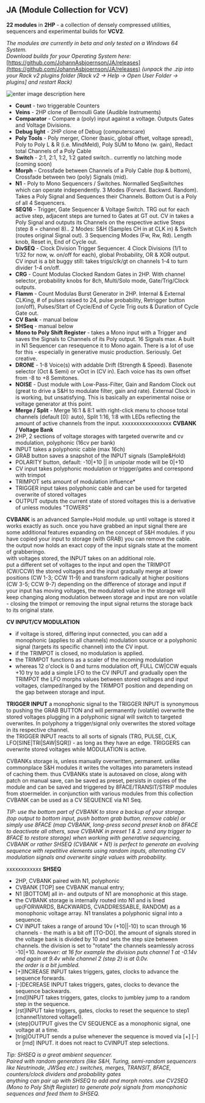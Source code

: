 ## JA (Module Collection for VCV)
**22 modules** in **2HP** - a collection of densely compressed utilities, sequencers and experimental builds for **VCV2**.  

*The modules are currently in beta and only tested on a Windows 64 System.  
Download builds for your Operating System here:* [https://github.com/JohannAsbjoernson/JA/releases](https://github.com/JohannAsbjoernson/JA/releases)
*(unpack the .zip into your Rack v2 plugins folder [Rack v2 -> Help -> Open User Folder -> plugins] and restart Rack)*

![enter image description here](https://user-images.githubusercontent.com/97259710/153781732-621218eb-17e7-4c0c-9372-a12431984f65.jpg)

 - **Count** - two triggerable Counters
 - **Veins** - 2HP clone of Bernoulli Gate (Audible Instruments)
 - **Comparator** - Compare a (poly) input against a voltage. Outputs Gates and Voltage Divisions.
 - **Debug light** - 2HP clone of Debug (computerscare)
 - **Poly Tools** - Poly merger, Cloner (basic, global offset, voltage spread), Poly to Poly L & R (i.e. MindMeld), Poly SUM to Mono (w.
   gain), Redact total Channels of a Poly Cable
 - **Switch** - 2:1, 2:1, 1:2, 1:2 gated switch.. currently no latching mode (coming soon)
 - **Morph** - Crossfade between Channels of a Poly Cable (top & bottom), Crossfade between two (poly) Signals (mid).
 - **N1** - Poly to Mono Sequencers / Switches. Normalled SeqSwitches which can operate independently. 3 Modes (Forwrd. Backwrd. Random). Takes a Poly Signal and Sequences their Channels. Bottom Out is a Poly of all 4 Sequencers.
 - **SEQ16** - Trigger, Gate Sequencer & Voltage Switch. TRG out for each active step, adjacent steps are turned to Gates at GT out. CV in takes a Poly Signal and outputs its Channels on the respective active Steps (step 8 = channel 8).. 2 Modes: S&H (Samples CH in at CLK in) & Switch (routes original Signal out). 3 Sequencing Modes (Fw, Rw, Rd). Length knob, Reset in, End of Cycle out.
 - **DivSEQ** -  Clock Division Trigger Sequencer. 4 Clock Divisions (1/1 to 1/32 for now, w. on/off for each), global Probability, OR & XOR output. CV input is a bit buggy still: takes trigs/clk/gt on channels 1-4 to turn divider 1-4 on/off.
 - **CRG** - Count Modulas Clocked Random Gates in 2HP. With channel selector, probability knobs for 8ch, Multi/Solo mode, Gate/Trig/Clock outputs.
 - **Flamm** - Count Modulas Burst Generator in 2HP. Internal & External CLKing, # of pulses raised to 24, pulse probability, Retrigger button (on/off), Pulses/Start of Cycle/End of Cycle Trig outs & Duration of Cycle Gate out.
 - **CV Bank** - manual below
 - **SHSeq** - manual below
 - **Mono to Poly Shift Register** - takes a Mono input with a Trigger and saves the Signals to Channels of its Poly output. 16 Signals max. A built in N1 Sequencer can resequence it to Mono again. There is a lot of use for this - especially in generative music production. Seriously. Get creative.
 - **DRONE** - 1-8 Voice(s) with addable Drift (Strength & Speed). Basenote selector (Oct & Semi) or vOct in (CV in). Each voice has its own offset from -8 to +8 Semitones.
 - **NOISE** - Dust module with Low-Pass-Filter, Gain and Random Clock out (great to drive a S&H to modulate filter, gain and rate). External Clock in is working, but unsatisfying. This is basically an experimental noise or voltage generator at this point.
 - **Merge / Split** - Merge 16:1 & 8:1 with right-click menu to choose total channels (default [0]: auto), Split 1:16, 1:8 with LEDs reflecting the amount of active channels from the input.
xxxxxxxxxxxxxxxxx
**CVBANK  / Voltage Bank**
 - 2HP, 2 sections of voltage storages with targeted overwrite and cv
   modulation, polyphonic (16cv per bank)
 - INPUT takes a polyphonic cable (max 16ch)
 - GRAB button saves a snapshot of the INPUT signals (Sample&Hold)
 - POLARITY button, default: -10|+10 || in unipolar mode will be 0|+10
 - CV input takes polyphonic modulation or trigger/gates and correspond
   with trimpot
 - TRIMPOT sets amount of modulation influence*
 - TRIGGER input takes polyphonic cable and can be used for targeted
   overwrite of stored voltages
 - OUTPUT outputs the current state of stored voltages this is a
   derivative of unless modules "TOWERS"

**CVBANK** is an advanced Sample+Hold module.  up until voltage is stored it works exactly as such. 
once you have grabbed an input signal there are some additional features expanding on the concept of S&H modules. if you have copied your input to storage (with GRAB) you can remove the cable.  
the output now holds an exact copy of the input signals state at the moment of grabberingo.    
with voltages stored, the INPUT takes on an additional role.  
put a different set of voltages to the input and open the TRIMPOT (CW/CCW)
the stored voltages and the input gradually merge at lower positions (CW 1-3; CCW 11-9)
and transform radically at higher positions (CW 3-5; CCW 9-7)
depending on the difference of storage and input if your input has moving voltages, the modulated value in the storage will keep changing along modulation between storage and input are non volatile - closing the trimpot or removing the input signal returns the storage back to its original state.  

**CV INPUT/CV MODULATION**

 - if voltage is stored, differing input connected, you can add a
   monophonic (applies to all channels) modulation source or a
   polyphonic signal (targets its specific channel) into the CV input.
 - if the TRIMPOT is closed, no modulation is applied.
 - the TRIMPOT functions as a scaler of the incoming modulation
 - whereas 12 o'clock is 0 and turns modulation off, FULL CW|CCW equals
   +10   try to add a simple LFO to the CV INPUT and gradually open the TRIMPOT   the LFO morphs values between stored voltages and input voltages, clamped/ranged by the TRIMPOT position and depending on the gap between storage and input.

  
**TRIGGER INPUT**
a monophonic signal to the TRIGGER INPUT is synonymous to pushing the GRAB BUTTON
and will permanently (volatile) overwrite the stored voltages plugging in a polyphonic signal will switch to targeted overwrites.  In polyphony a trigger/signal only overwrites the stored voltage in its respective channel.  
the TRIGGER INPUT reacts to all sorts of signals (TRG, PULSE, CLK, LFO[SINE|TRI|SAW|SQR]) - as long as they have an edge.
TRIGGERS can overwrite stored voltages while MODULATION is active.  
  
CVBANKs storage is, unless manually overwritten, permanent. unlike commonplace S&H modules it writes the voltages into parameters instead of caching them. thus CVBANKs state is autosaved on close, along with patch on manual save, can be saved as preset,  persists in copies of the module and can be saved and triggered by 8FACE/TRANSIT/STRIP modules from stoermelder.
in conjunction with various modules from this collection CVBANK can be used as a CV SEQUENCE via N1 Seq.
  
*TIP:
use the bottom part of CVBANK to store a backup of your storage.  
(top output to bottom input, push bottom grab button, remove cable)
or simply use 8FACE (map CVBANK, long-press second preset knob on 8FACE to deactivate all others, save CVBANK in preset 1 & 2. send any trigger to 8FACE to restore storage)
when working with generative sequencing, CVBANK or rather SHSEQ (CVBANK + N1) is perfect to generate an evolving sequence with repetitive elements using random inputs, alternating CV modulation signals and overwrite single values with probability.* 

xxxxxxxxxxxx
**SHSEQ**

 - 2HP, CVBANK paired with N1, polyphonic
 - CVBANK [TOP] see CVBANK manual entry;
 - N1 [BOTTOM] all in- and outputs of N1 are monophonic at this stage.
 - the CVBANK storage is internally routed into N1 and is lined up(FORWARDS, BACKWARDS, CVADDRESSABLE, RANDOM) as a monophonic voltage array.  N1 translates a polyphonic signal into a sequence.
 - CV INPUT takes a range of around 10v (+10||-10) to scan through 16 channels - the math is a bit off [TO-DO].   the amount of signals stored in the voltage bank is divided by 10 and sets the step size between channels. the division is set to "rotate" the channels seamlessly across -10|+10.
*however: at 16 for example the division puts channel 1 at -0.14v and again at 9.4v while channel 2 (step 2) is at 0.0v.*  
*the order is a bit jumbled.*
 - [+]INCREASE INPUT takes triggers, gates, clocks to advance the sequence forwards.
 - [-]DECREASE INPUT takes triggers, gates, clocks to devance the sequence backwards.
 - [rnd]INPUT takes triggers, gates, clocks to jumbley jump to a random step in the sequence.
 - [rst]INPUT take triggers, gates, clocks to reset the sequence to step1 (channel1/stored voltage1).
 - {step]OUTPUT gives the CV SEQUENCE as a monophonic signal, one
   voltage at a time.
 - [trig]OUTPUT sends a pulse whenever the sequence is moved via [+] [-]
   or [rnd] INPUT.   it does not react to CVINPUT step selections.

*Tip:
SHSEQ is a great ambient sequencer.  
Paired with random generators (like S&H, Turing, semi-random sequencers like Neutrinode, JWSeq etc.)  switches, merges, TRANSIT, 8FACE, counters/clock dividers and probability gates  
anything can pair up with SHSEQ to add and morph notes.
use CV2SEQ (Mono to Poly Shift Register) to generate poly signals from monophonic sequences and feed them to SHSEQ.*
